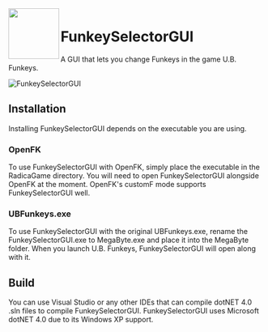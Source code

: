<img align="left" width="100" height="100" src="https://i.imgur.com/BQZAfOc.png"> 

# FunkeySelectorGUI
A GUI that lets you change Funkeys in the game U.B. Funkeys.

![FunkeySelectorGUI](https://i.imgur.com/JGTugXn.png)

## Installation
Installing FunkeySelectorGUI depends on the executable you are using.
### OpenFK
To use FunkeySelectorGUI with OpenFK, simply place the executable in the RadicaGame directory. You will need to open FunkeySelectorGUI alongside OpenFK at the moment. OpenFK's customF mode supports FunkeySelectorGUI well.
### UBFunkeys.exe
To use FunkeySelectorGUI with the original UBFunkeys.exe, rename the FunkeySelectorGUI.exe to MegaByte.exe and place it into the MegaByte folder. When you launch U.B. Funkeys, FunkeySelectorGUI will open along with it.

## Build
You can use Visual Studio or any other IDEs that can compile dotNET 4.0 .sln files to compile FunkeySelectorGUI.
FunkeySelectorGUI uses Microsoft dotNET 4.0 due to its Windows XP support.